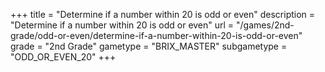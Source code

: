 +++
title = "Determine if a number within 20 is odd or even"
description = "Determine if a number within 20 is odd or even"
url = "/games/2nd-grade/odd-or-even/determine-if-a-number-within-20-is-odd-or-even"
grade = "2nd Grade"
gametype = "BRIX_MASTER"
subgametype = "ODD_OR_EVEN_20"
+++